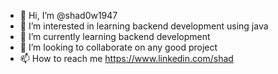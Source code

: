 - 👋 Hi, I’m @shad0w1947
- 👀 I’m interested in learning backend development using java
- 🌱 I’m currently learning backend development 
- 💞️ I’m looking to collaborate on any good project
- 📫 How to reach me https://www.linkedin.com/shad

<!---
shad0w1947/shad0w1947 is a ✨ special ✨ repository because its `README.md` (this file) appears on your GitHub profile.
You can click the Preview link to take a look at your changes.
--->
